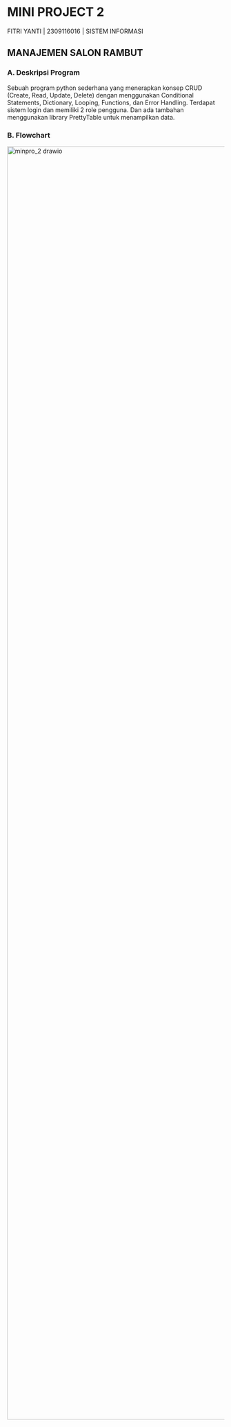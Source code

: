# MINI PROJECT 2
FITRI YANTI | 2309116016 | SISTEM INFORMASI

## MANAJEMEN SALON RAMBUT
### A. Deskripsi Program
Sebuah program python sederhana yang menerapkan konsep CRUD (Create, Read, Update, Delete) dengan menggunakan Conditional Statements, Dictionary, Looping, Functions, dan Error Handling. Terdapat sistem login dan memiliki 2 role pengguna. Dan ada tambahan menggunakan library PrettyTable untuk menampilkan data.

### B. Flowchart
<img width="2168" height="2945" alt="minpro_2 drawio" src="https://github.com/user-attachments/assets/76553dda-e73a-4d08-8484-d0a385bf54d9" />



